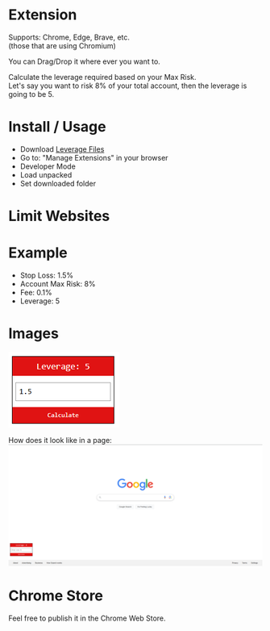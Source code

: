 # Extension
Supports: Chrome, Edge, Brave, etc.    
(those that are using Chromium)    

You can Drag/Drop it where ever you want to.    

Calculate the leverage required based on your Max Risk.    
Let's say you want to risk 8% of your total account, then the leverage is going to be 5.    

# Install / Usage
- Download [Leverage Files](https://raw.githubusercontent.com/ixjb94/leverage/refs/heads/main/dist.zip)
- Go to: "Manage Extensions" in your browser
- Developer Mode
- Load unpacked
- Set downloaded folder

# Limit Websites


# Example
- Stop Loss: 1.5%    
- Account Max Risk: 8%    
- Fee: 0.1%    
- Leverage: 5

# Images
![Leverage](https://raw.githubusercontent.com/ixjb94/leverage/refs/heads/main/images/1.png  "Leverage")

How does it look like in a page:    
![Page](https://raw.githubusercontent.com/ixjb94/leverage/refs/heads/main/images/2.png  "Page")

# Chrome Store
Feel free to publish it in the Chrome Web Store.